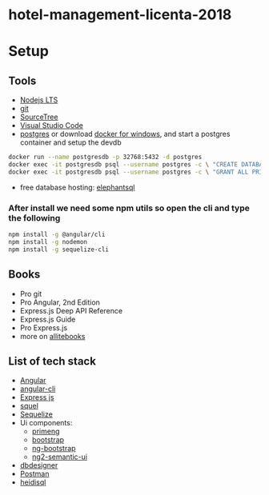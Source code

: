 # hotel-management-licenta-2018

# Setup

## Tools

* [Nodejs LTS ](https://nodejs.org/en/)
* [git](https://git-scm.com/downloads)
* [SourceTree](https://www.sourcetreeapp.com/)
* [Visual Studio Code](https://code.visualstudio.com/)
* [postgres](https://www.postgresql.org/) or download [docker for windows](https://docs.docker.com/docker-for-windows/install/#download-docker-for-windows), and start a postgres container and setup the devdb

```sh
docker run --name postgresdb -p 32768:5432 -d postgres
docker exec -it postgresdb psql --username postgres -c \ "CREATE DATABASE devdb OWNER postgres;"
docker exec -it postgresdb psql --username postgres -c \ "GRANT ALL PRIVILEGES ON DATABASE devdb TO postgres;"
```
* free database hosting: [elephantsql](https://www.elephantsql.com/)

### After install we need some npm utils so open the cli and type the following
```sh
npm install -g @angular/cli
npm install -g nodemon
npm install -g sequelize-cli
```

## Books
* Pro git
* Pro Angular, 2nd Edition
* Express.js Deep API Reference
* Express.js Guide
* Pro Express.js
* more on [allitebooks](http://www.allitebooks.com/)

## List of tech stack

* [Angular ](https://angular.io/)
* [angular-cli](https://github.com/angular/angular-cli)
* [Express js](https://expressjs.com/)
* [squel](https://hiddentao.com/squel/)
* [Sequelize](http://docs.sequelizejs.com/)
* Ui components: 
    * [primeng](https://www.primefaces.org/primeng/#/)
    * [bootstrap](https://getbootstrap.com/)
    * [ng-bootstrap](https://ng-bootstrap.github.io/#/home)
    * [ng2-semantic-ui](https://edcarroll.github.io/ng2-semantic-ui/#/getting-started)
* [dbdesigner](https://dbdesigner.net/)
* [Postman](https://www.getpostman.com/)
* [heidisql](https://www.heidisql.com/)
